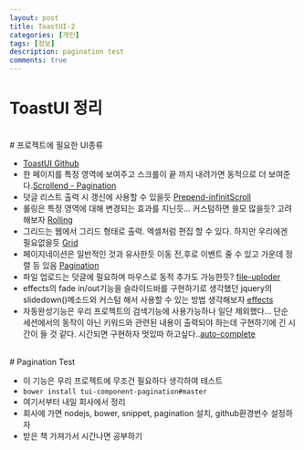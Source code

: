```yaml
---
layout: post
title: ToastUI-2
categories: [개인]
tags: [정보]
description: pagination test
comments: true
---
```


# ToastUI 정리

<br/>
# 프로젝트에 필요한 UI종류
<br/>

- [ToastUI Github](https://github.com/nhnent/)
- 한 페이지를 특정 영역에 보여주고 스크롤이 끝 까지 내려가면 동적으로 더 보여준다.[Scrollend - Pagination](https://github.com/nhnent/tui.component.scrollend)
- 덧글 리스트 출력 시 갱신에 사용할 수 있을듯 [Prepend-infinitScroll](https://github.com/nhnent/tui.component.infinite-scroll)
- 롤링은 특정 영역에 대해 변경되는 효과를 지닌듯... 커스텀하면 쓸모 많을듯? 고려해보자 [Rolling](https://github.com/nhnent/tui.component.rolling)
- 그리드는 웹에서 그리드 형태로 출력. 엑셀처럼 편집 할 수 있다. 하지만 우리에겐 필요없을듯 [Grid](https://github.com/nhnent/tui.grid)
- 페이지네이션은 일반적인 것과 유사한듯 이동 전,후로 이벤트 줄 수 있고 가운데 정렬 등 있음 [Pagination](https://github.com/nhnent/tui.component.pagination)
- 파일 업로드는 덧글에 필요하며 마우스로 동적 추가도 가능한듯? [file-uploder](https://github.com/nhnent/tui.component.file-uploader)
- effects의 fade in/out기능을 슬라이드바를 구현하기로 생각했던 jquery의 slidedown()메소드와 커스텀 해서 사용할 수 있는 방법 생각해보자 [effects](https://github.com/nhnent/tui.component.effects)
- 자동완성기능은 우리 프로젝트의 검색기능에 사용가능하나 일단 제외했다... 단순 세션에서의 동작이 아닌 키워드와 관련된 내용이 출력되야 하는데 구현하기에 긴 시간이 들 것 같다. 시간되면 구현하자 멋있따 하고싶다..[auto-complete](https://github.com/nhnent/tui.component.auto-complete)

<br/>
# Pagination Test
<br/>

- 이 기능은 우리 프로젝트에 무조건 필요하다 생각하여 테스트
- `bower install tui-component-pagination#master`
- 여기서부터 내일 회사에서 정리
- 회사에 가면 nodejs, bower, snippet, pagination 설치, github환경번수 설정하자
- 받은 책 가져가서 시간나면 공부하기